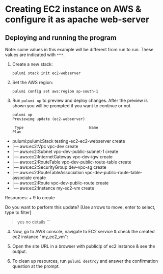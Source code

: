 

# Creating EC2 instance on AWS & configure it as apache web-server


## Deploying and running the program

Note: some values in this example will be different from run to run.  These values are indicated
with `***`.

1. Create a new stack:

    ```
    pulumi stack init ec2-webserver
    ```

2. Set the AWS region:

    ```
    pulumi config set aws:region ap-south-1
    ```

3. Run `pulumi up` to preview and deploy changes.  After the preview is shown you will be
    prompted if you want to continue or not.

    ```
    pulumi up
   Previewing update (ec2-webserver)      

     Type                              Name                                  Plan
 +   pulumi:pulumi:Stack               testing-ec2-ec2-webserver             create
 +   ├─ aws:ec2:Vpc                    vpc-dev                               create
 +   ├─ aws:ec2:Subnet                 vpc-dev-public-subnet-1               create
 +   ├─ aws:ec2:InternetGateway        vpc-dev-igw                           create
 +   ├─ aws:ec2:RouteTable             vpc-dev-public-route-table            create
 +   ├─ aws:ec2:SecurityGroup          dev-vpc-sg                            create
 +   ├─ aws:ec2:RouteTableAssociation  vpc-dev-public-route-table-associate  create
 +   ├─ aws:ec2:Route                  vpc-dev-public-route                  create
 +   └─ aws:ec2:Instance               my-ec2-vm                             create
 
Resources:
    + 9 to create

Do you want to perform this update?  [Use arrows to move, enter to select, type to filter]
> yes
  no
  details
    ```

4. Now, go to AWS console, navigate to EC2 service & check the created ec2 instance "my_ec2_vm":
 
5. Open the site URL in a browser with publicIp of ec2 instance & see the output.

5. To clean up resources, run `pulumi destroy` and answer the confirmation question at the prompt.
